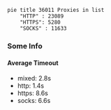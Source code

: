 
```mermaid
pie title 36011 Proxies in list
    "HTTP" : 23089
    "HTTPS": 5280
    "SOCKS" : 11633
```

### Some Info
#### Average Timeout

- mixed: 2.8s
- http: 1.4s
- https: 8.6s
- socks: 6.6s